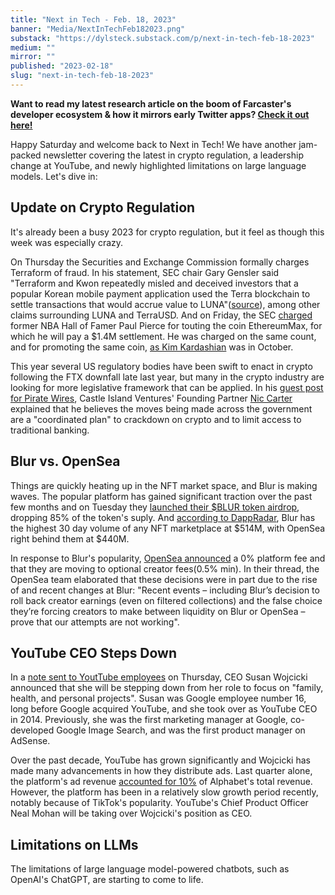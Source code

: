 ```yaml
---
title: "Next in Tech - Feb. 18, 2023"
banner: "Media/NextInTechFeb182023.png"
substack: "https://dylsteck.substack.com/p/next-in-tech-feb-18-2023"
medium: ""
mirror: ""
published: "2023-02-18"
slug: "next-in-tech-feb-18-2023"
---
```


**Want to read my latest research article on the boom of Farcaster's developer ecosystem & how it mirrors early Twitter apps? [Check it out here!](https://dylsteck.substack.com/p/the-boom-of-farcasters-developer-community)**

Happy Saturday and welcome back to Next in Tech! We have another jam-packed newsletter covering the latest in crypto regulation, a leadership change at YouTube, and newly highlighted limitations on large language models. Let's dive in:

## Update on Crypto Regulation

It's already been a busy 2023 for crypto regulation, but it feel as though this week was especially crazy. 

On Thursday the Securities and Exchange Commission formally charges Terraform of fraud. In his statement, SEC chair Gary Gensler said "Terraform and Kwon repeatedly misled and deceived investors that a popular Korean mobile payment application used the Terra blockchain to settle transactions that would accrue value to LUNA"([source](https://www.sec.gov/news/press-release/2023-32#:~:text=%22We%20allege%20that%20Terraform%20and,said%20SEC%20Chair%20Gary%20Gensler.)), among other claims surrounding LUNA and TerraUSD. And on Friday, the SEC [charged](https://www.sec.gov/news/press-release/2023-34) former NBA Hall of Famer Paul Pierce for touting the coin EthereumMax, for which he will pay a $1.4M settlement. He was charged on the same count, and for promoting the same coin, [as Kim Kardashian](https://www.sec.gov/news/press-release/2022-183?utm_medium=email&utm_source=govdelivery) was in October. 

This year several US regulatory bodies have been swift to enact in crypto following the FTX downfall late last year, but many in the crypto industry are looking for more legislative framework that can be applied. In his [guest post for Pirate Wires](https://www.piratewires.com/p/crypto-choke-point), Castle Island Ventures' Founding Partner [Nic Carter](https://twitter.com/nic__carter) explained that he believes the moves being made across the government are a "coordinated plan" to crackdown on crypto and to limit access to traditional banking. 

## Blur vs. OpenSea

Things are quickly heating up in the NFT market space, and Blur is making waves. The popular platform has gained significant traction over the past few months and on Tuesday they [launched their $BLUR token airdrop](https://www.coinspeaker.com/nft-blur-token-airdrop/), dropping 85% of the token's suply. And [according to DappRadar](https://dappradar.com/nft/marketplaces), Blur has the highest 30 day volume of any NFT marketplace at $514M, with OpenSea right behind them at $440M. 

In response to Blur's popularity, [OpenSea announced](https://twitter.com/opensea/status/1626682043655507969) a 0% platform fee and that they are moving to optional creator fees(0.5% min). In their thread, the OpenSea team elaborated that these decisions were in part due to the rise of and recent changes at Blur: "Recent events – including Blur’s decision to roll back creator earnings (even on filtered collections) and the false choice they’re forcing creators to make between liquidity on Blur or OpenSea – prove that our attempts are not working".

## YouTube CEO Steps Down

In a [note sent to YoutTube employees](https://blog.youtube/inside-youtube/a-personal-update-from-susan/) on Thursday, CEO Susan Wojcicki announced that she will be stepping down from her role to focus on "family, health, and personal projects". Susan was Google employee number 16, long before Google acquired YouTube, and she took over as YouTube CEO in 2014. Previously, she was the first marketing manager at Google, co-developed Google Image Search, and was the first product manager on AdSense.

Over the past decade, YouTube has grown significantly and Wojcicki has made many advancements in how they distribute ads. Last quarter alone, the platform's ad revenue [accounted for 10%](https://abc.xyz/investor/static/pdf/2022Q4_alphabet_earnings_release.pdf?cache=9de1a6b) of Alphabet's total revenue. However, the platform has been in a relatively slow growth period recently, notably because of TikTok's popularity. YouTube's Chief Product Officer Neal Mohan will be taking over Wojcicki's position as CEO.

## Limitations on LLMs
The limitations of large language model-powered chatbots, such as OpenAI's ChatGPT, are starting to come to life. 